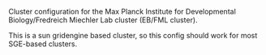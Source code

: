 Cluster configuration for the Max Planck Institute for Developmental Biology/Fredreich Miechler Lab cluster (EB/FML cluster).

This is a sun gridengine based cluster, so this config should work for most SGE-based clusters.
